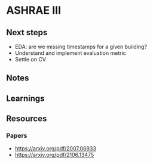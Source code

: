 # ASHRAE III

## Next steps

- EDA: are we missing timestamps for a given building?
- Understand and implement evaluation metric
- Settle on CV

## Notes

## Learnings

## Resources

### Papers
- https://arxiv.org/pdf/2007.06933
- https://arxiv.org/pdf/2106.13475